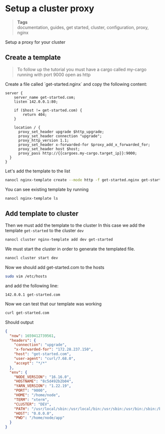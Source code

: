 <h1 id="nxtmdoc-meta-title">Setup a cluster proxy</h1>

<blockquote class="tags">
 <strong>Tags</strong>
 </br>
 <span id="nxtmdoc-meta-keywords">
  documentation, guides, get started, cluster, configuration, proxy, nginx
 </span>
</blockquote>


<p id="nxtmdoc-meta-description">
Setup a proxy for your cluster
</p>

<h2>Create a template</h2>
<blockquote>
To follow up the tutorial you must have a cargo called my-cargo running with port 9000 open as http
</blockquote>
Create a file called `get-started.nginx` and copy the following content:

```nginx
server {
    server_name get-started.com;
    listen 142.0.0.1:80;

    if ($host != get-started.com) {
        return 404;
    }

    location / {
      proxy_set_header upgrade $http_upgrade;
      proxy_set_header connection "upgrade";
      proxy_http_version 1.1;
      proxy_set_header x-forwarded-for $proxy_add_x_forwarded_for;
      proxy_set_header host $host;
      proxy_pass http://{{cargoes.my-cargo.target_ip}}:9000;
  }
}
```

Let's add the template to the list

```sh
nanocl nginx-template create --mode http -f get-started.nginx get-started
```

You can see existing template by running

```sh
nanocl nginx-template ls
```

<h2>Add template to cluster</h2>

Then we must add the template to the cluster
In this case we add the template `get-started` to the cluster `dev`

```sh
nanocl cluster nginx-template add dev get-started
```

We must start the cluster in order to generate the templated file.

```sh
nanocl cluster start dev
```

Now we should add get-started.com to the hosts
```sh
sudo vim /etc/hosts
```

and add the following line:
```console
142.0.0.1 get-started.com
```

Now we can test that our template was working

```sh
curl get-started.com
```

Should output

```json
{
  "now": 1659412739561,
  "headers": {
    "connection": "upgrade",
    "x-forwarded-for": "172.28.237.150",
    "host": "get-started.com",
    "user-agent": "curl/7.68.0",
    "accept": "*/*"
  },
  "env": {
    "NODE_VERSION": "16.16.0",
    "HOSTNAME": "8c5d492b2b04",
    "YARN_VERSION": "1.22.19",
    "PORT": "9000",
    "HOME": "/home/node",
    "TERM": "xterm",
    "CLUSTER": "DEV",
    "PATH": "/usr/local/sbin:/usr/local/bin:/usr/sbin:/usr/bin:/sbin:/bin",
    "HOST": "0.0.0.0",
    "PWD": "/home/node/app"
  }
}
```
